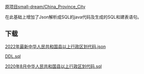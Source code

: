 [原项目small-dream/China_Province_City](https://github.com/small-dream/China_Province_City)

在此基础上增加了Json解析成SQL的java代码及生成的SQL和建表语句。

下载
---

[2022年最新中华人民共和国县以上行政区划代码.json](https://github.com/small-dream/China_Province_City/blob/master/2022%E5%B9%B4%E6%9C%80%E6%96%B0%E4%B8%AD%E5%8D%8E%E4%BA%BA%E6%B0%91%E5%85%B1%E5%92%8C%E5%9B%BD%E5%8E%BF%E4%BB%A5%E4%B8%8A%E8%A1%8C%E6%94%BF%E5%8C%BA%E5%88%92%E4%BB%A3%E7%A0%81.json)

[DDL.sql](https://raw.githubusercontent.com/zirawell/China_Province_City/master/src/main/java/com/bk/sql/DDL.sql)

[2020年8月中华人民共和国县以上行政区划代码.sql](https://raw.githubusercontent.com/zirawell/China_Province_City/master/src/main/java/com/bk/sql/2020年8月中华人民共和国县以上行政区划代码.sql)




